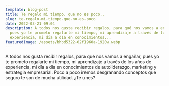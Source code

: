 ```yaml
---
template: blog-post
title: Te regalo mi tiempo, que no es poco..
slug: te-regalo-mi-tiempo-que-no-es-poco
date: 2022-03-21 09:04
description: A todos nos gusta recibir regalos, para qué nos vamos a engañar,
  pues yo te prometo regalarte mi tiempo, mi aprendizaje a través de los años de
  experiencia, mi día a día en conocimientos...
featuredImage: /assets/bhbd5322-02f1960a-1920w.webp
---
```

A todos nos gusta recibir regalos, para qué nos vamos a engañar, pues yo te prometo regalarte mi tiempo, mi aprendizaje a través de los años de experiencia, mi día a día en conocimientos de autoliderazgo, marketing y estrategia empresarial. Poco a poco iremos desgranando conceptos que seguro te son de mucha utilidad. ¿Te unes?